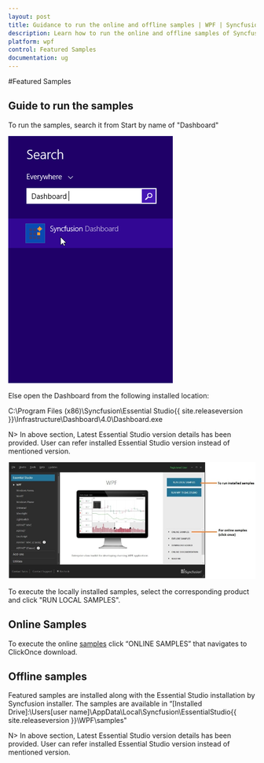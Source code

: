 ```yaml
---
layout: post
title: Guidance to run the online and offline samples | WPF | Syncfusion
description: Learn how to run the online and offline samples of Syncfusion Essential Studio WPF products.
platform: wpf
control: Featured Samples
documentation: ug
---
```


#Featured Samples 

## Guide to run the samples

To run the samples, search it from Start by name of "Dashboard"

![Guidetorunthesamples](Guidetorunthesamples_images/dashboardsearch.png)

Else open the Dashboard from the following installed location:

C:\Program Files (x86)\Syncfusion\Essential Studio\{{ site.releaseversion }}\Infrastructure\Dashboard\4.0\Dashboard.exe

N> In above section, Latest Essential Studio version details has been provided. User can refer installed Essential Studio version instead of mentioned version.


![Guidetorunthesamples](Guidetorunthesamples_images/Guidetorunthesamples_img1.jpeg)


To execute the locally installed samples, select the corresponding product and click "RUN LOCAL SAMPLES".

## Online Samples

To execute the online [samples](https://wpf.syncfusion.com/samples.html) click “ONLINE SAMPLES” that navigates to ClickOnce download. 

## Offline samples

Featured samples are installed along with the Essential Studio installation by Syncfusion installer. The samples are available in “[Installed Drive]:\Users[user name]\AppData\Local\Syncfusion\EssentialStudio\{{ site.releaseversion }}\WPF\samples"

N> In above section, Latest Essential Studio version details has been provided. User can refer installed Essential Studio version instead of mentioned version.
